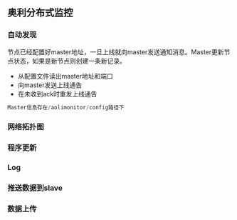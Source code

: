
## 奥利分布式监控
### 自动发现

节点已经配置好master地址，一旦上线就向master发送通知消息。Master更新节点状态，如果是新节点则创建一条新记录。


* 从配置文件读出master地址和端口
* 向master发送上线通告
* 在未收到ack时重发上线通告
```java
Master信息存在/aolimonitor/config路径下
```
### 网络拓扑图
### 程序更新
### Log
### 推送数据到slave
### 数据上传


